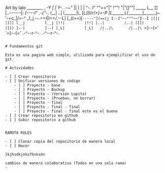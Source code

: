 Art by lalo
               ________
          _,.-Y  |  |  Y-._
      .-~"   ||  |  |  |   "-.
      I" ""=="|" !""! "|"[]""|     _____
      L__  [] |..------|:   _[----I" .-{"-.
     I___|  ..| l______|l_ [__L]_[I_/r(=}=-P
    [L______L_[________]______j~  '-=c_]/=-^
     \_I_j.--.\==I|I==_/.--L_]
       [_((==)[`-----"](==)j
          I--I"~~"""~~"I--I
          |[]|         |[]|
          l__j         l__j
          |!!|         |!!|
          |..|         |..|
          ([])         ([])
          ]--[         ]--[
          [_L]         [_L]  
         /|..|\       /|..|\
        `=}--{='     `=}--{='
       .-^--r-^-.   .-^--r-^-.
~~~~~~~~~~~~~~~~~~~~~~~~~~~~~~~~~~~~~~~~~

# Fundamentos git

Esta es una pagina web simple, utilizada para ejemplificar el uso de git.

# Actividades

- [ ] Crear repositorio
- [ ] Unificar versiones de código
    - [ ] Proyecto - base
    - [ ] Proyecto - Backup
    - [ ] Proyecto - (Versión Lupita)
    - [ ] Proyecto - (Pruebas, no borrar)
    - [ ] Proyecto - final
    - [ ] Proyecto - final - final
    - [ ] Proyecto - final - final este es el bueno
- [ ] Crear repositorio en github
- [ ] Subir repositorio a github


RAMOTA RULES

- [ ] Clonar copia del repositorio de manera local
- [ ] Hacer 

}kjhsdkjnksfhnksdn

cambios de manera colaborativa (Todos en una sola rama)
- 